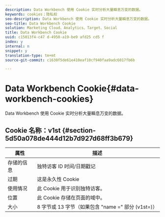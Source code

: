 ```yaml
---
description: Data Workbench 使用 Cookie 实时分析大量瞬息万变的数据。
keywords: cookies；隐私权
seo-description: Data Workbench 使用 Cookie 实时分析大量瞬息万变的数据。
seo-title: Data Workbench Cookie
solution: Marketing Cloud、Analytics、Target、Social
title: Data Workbench Cookie
uuid: c15013f4-c47 d-4950-a19-be9 afd25 cd5 f
index: y
internal: n
snippet: y
translation-type: tm+mt
source-git-commit: c1630f5de61e410eaf10cf940faa9adc6017fb6b

---
```



# Data Workbench Cookie{#data-workbench-cookies}

Data Workbench 使用 Cookie 实时分析大量瞬息万变的数据。

## Cookie 名称：v1st {#section-5d50a078de444d12b7d927d68ff3b679}

| 属性 | 描述 |
|---|---|
| 存储的信息 | 独特访客 ID 时间/日期戳记 |
| 过期 | 这是永久性 Cookie |
| 使用情况 | 此 Cookie 用于识别独特访客。 |
| 位置 | 此 Cookie 存储在页面的域中。 |
| 大小 | 8 字节或 13 字节（如果包含 "name =" 部分 (v1st=)） |

